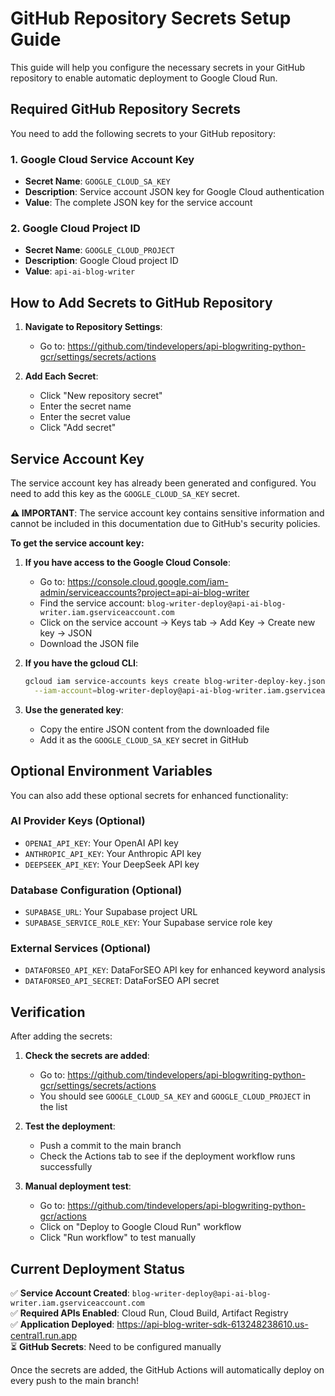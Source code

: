 # GitHub Repository Secrets Setup Guide

This guide will help you configure the necessary secrets in your GitHub repository to enable automatic deployment to Google Cloud Run.

## Required GitHub Repository Secrets

You need to add the following secrets to your GitHub repository:

### 1. Google Cloud Service Account Key
- **Secret Name**: `GOOGLE_CLOUD_SA_KEY`
- **Description**: Service account JSON key for Google Cloud authentication
- **Value**: The complete JSON key for the service account

### 2. Google Cloud Project ID
- **Secret Name**: `GOOGLE_CLOUD_PROJECT`
- **Description**: Google Cloud project ID
- **Value**: `api-ai-blog-writer`

## How to Add Secrets to GitHub Repository

1. **Navigate to Repository Settings**:
   - Go to: https://github.com/tindevelopers/api-blogwriting-python-gcr/settings/secrets/actions

2. **Add Each Secret**:
   - Click "New repository secret"
   - Enter the secret name
   - Enter the secret value
   - Click "Add secret"

## Service Account Key

The service account key has already been generated and configured. You need to add this key as the `GOOGLE_CLOUD_SA_KEY` secret.

**⚠️ IMPORTANT**: The service account key contains sensitive information and cannot be included in this documentation due to GitHub's security policies.

**To get the service account key:**

1. **If you have access to the Google Cloud Console**:
   - Go to: https://console.cloud.google.com/iam-admin/serviceaccounts?project=api-ai-blog-writer
   - Find the service account: `blog-writer-deploy@api-ai-blog-writer.iam.gserviceaccount.com`
   - Click on the service account → Keys tab → Add Key → Create new key → JSON
   - Download the JSON file

2. **If you have the gcloud CLI**:
   ```bash
   gcloud iam service-accounts keys create blog-writer-deploy-key.json \
     --iam-account=blog-writer-deploy@api-ai-blog-writer.iam.gserviceaccount.com
   ```

3. **Use the generated key**:
   - Copy the entire JSON content from the downloaded file
   - Add it as the `GOOGLE_CLOUD_SA_KEY` secret in GitHub

## Optional Environment Variables

You can also add these optional secrets for enhanced functionality:

### AI Provider Keys (Optional)
- `OPENAI_API_KEY`: Your OpenAI API key
- `ANTHROPIC_API_KEY`: Your Anthropic API key
- `DEEPSEEK_API_KEY`: Your DeepSeek API key

### Database Configuration (Optional)
- `SUPABASE_URL`: Your Supabase project URL
- `SUPABASE_SERVICE_ROLE_KEY`: Your Supabase service role key

### External Services (Optional)
- `DATAFORSEO_API_KEY`: DataForSEO API key for enhanced keyword analysis
- `DATAFORSEO_API_SECRET`: DataForSEO API secret

## Verification

After adding the secrets:

1. **Check the secrets are added**:
   - Go to: https://github.com/tindevelopers/api-blogwriting-python-gcr/settings/secrets/actions
   - You should see `GOOGLE_CLOUD_SA_KEY` and `GOOGLE_CLOUD_PROJECT` in the list

2. **Test the deployment**:
   - Push a commit to the main branch
   - Check the Actions tab to see if the deployment workflow runs successfully

3. **Manual deployment test**:
   - Go to: https://github.com/tindevelopers/api-blogwriting-python-gcr/actions
   - Click on "Deploy to Google Cloud Run" workflow
   - Click "Run workflow" to test manually

## Current Deployment Status

✅ **Service Account Created**: `blog-writer-deploy@api-ai-blog-writer.iam.gserviceaccount.com`  
✅ **Required APIs Enabled**: Cloud Run, Cloud Build, Artifact Registry  
✅ **Application Deployed**: https://api-blog-writer-sdk-613248238610.us-central1.run.app  
⏳ **GitHub Secrets**: Need to be configured manually  

Once the secrets are added, the GitHub Actions will automatically deploy on every push to the main branch!
